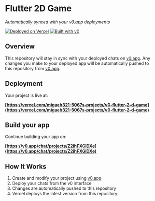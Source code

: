 # Flutter 2D Game

*Automatically synced with your [v0.app](https://v0.app) deployments*

[![Deployed on Vercel](https://img.shields.io/badge/Deployed%20on-Vercel-black?style=for-the-badge&logo=vercel)](https://vercel.com/migueh321-5067s-projects/v0-flutter-2-d-game)
[![Built with v0](https://img.shields.io/badge/Built%20with-v0.app-black?style=for-the-badge)](https://v0.app/chat/projects/Z2ihFXGlDXe)

## Overview

This repository will stay in sync with your deployed chats on [v0.app](https://v0.app).
Any changes you make to your deployed app will be automatically pushed to this repository from [v0.app](https://v0.app).

## Deployment

Your project is live at:

**[https://vercel.com/migueh321-5067s-projects/v0-flutter-2-d-game](https://vercel.com/migueh321-5067s-projects/v0-flutter-2-d-game)**

## Build your app

Continue building your app on:

**[https://v0.app/chat/projects/Z2ihFXGlDXe](https://v0.app/chat/projects/Z2ihFXGlDXe)**

## How It Works

1. Create and modify your project using [v0.app](https://v0.app)
2. Deploy your chats from the v0 interface
3. Changes are automatically pushed to this repository
4. Vercel deploys the latest version from this repository
